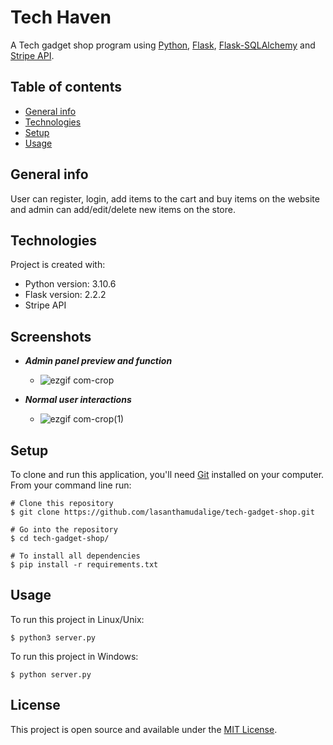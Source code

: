 # Tech Haven

A Tech gadget shop program using [Python](https://www.python.org/), [Flask](https://flask.palletsprojects.com/en/2.2.x/), [Flask-SQLAlchemy](https://flask-sqlalchemy.palletsprojects.com/en/3.0.x/) and [Stripe API](https://stripe.com/payments/checkout).

## Table of contents
* [General info](#general-info)
* [Technologies](#technologies)
* [Setup](#setup)
* [Usage](#usage)

## General info

User can register, login, add items to the cart and buy items on the website and admin can add/edit/delete new items on the store.

## Technologies
Project is created with:
* Python version: 3.10.6
* Flask version: 2.2.2
* Stripe API

## Screenshots

- ***Admin panel preview and function***
	- ![ezgif com-crop](https://github.com/lasanthamudalige/tech-gadget-shop/assets/91461938/ab458f3e-1eb1-46b9-a81f-41e34e17ba5b)

- ***Normal user interactions***
	- ![ezgif com-crop(1)](https://github.com/lasanthamudalige/tech-gadget-shop/assets/91461938/ba91abae-8d1a-4245-863f-ec7059a7f084)

## Setup

To clone and run this application, you'll need [Git](https://git-scm.com) installed on your computer.\
From your command line run:

```
# Clone this repository
$ git clone https://github.com/lasanthamudalige/tech-gadget-shop.git

# Go into the repository
$ cd tech-gadget-shop/

# To install all dependencies
$ pip install -r requirements.txt
```


## Usage

To run this project in Linux/Unix:

```
$ python3 server.py
```

To run this project in Windows:

```
$ python server.py
```

## License 
This project is open source and available under the [MIT License](https://github.com/lasanthamudalige/tech-gadget-shop/blob/main/LICENSE).
